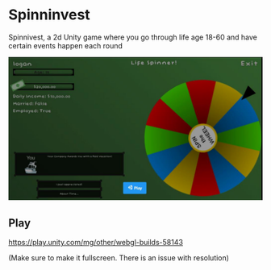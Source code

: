 # Spinninvest
Spinnivest, a 2d Unity game where you go through life age 18-60 and have certain events happen each round

![img](./spinninvest.JPG)
## Play

https://play.unity.com/mg/other/webgl-builds-58143

(Make sure to make it fullscreen. There is an issue with resolution)
